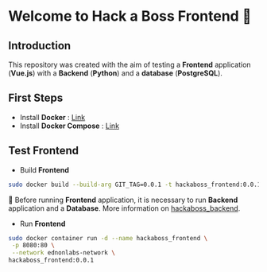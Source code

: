 # Welcome to Hack a Boss Frontend :whale2:

## Introduction

This repository was created with the aim of testing a **Frontend** application (**Vue.js**) with a **Backend** (**Python**) and a **database** (**PostgreSQL**).

## First Steps

* Install **Docker** : [Link](https://docs.docker.com/get-docker/)
* Install **Docker Compose** : [Link](https://docs.docker.com/compose/install/)

## Test Frontend

- Build **Frontend**

```bash
sudo docker build --build-arg GIT_TAG=0.0.1 -t hackaboss_frontend:0.0.1 -f image/Dockerfile .
```

:eyes: Before running **Frontend** application, it is necessary to run **Backend** application and  a **Database**. More information on [hackaboss_backend](https://github.com/masual/hackaboss_backend).

* Run **Frontend**

```bash
sudo docker container run -d --name hackaboss_frontend \
 -p 8080:80 \
 --network ednonlabs-network \
hackaboss_frontend:0.0.1
```

